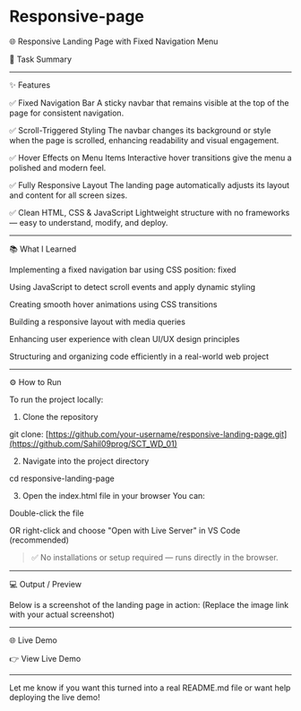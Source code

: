 # Responsive-page


🌐 Responsive Landing Page with Fixed Navigation Menu

📝 Task Summary


---

✨ Features

✅ Fixed Navigation Bar
A sticky navbar that remains visible at the top of the page for consistent navigation.

✅ Scroll-Triggered Styling
The navbar changes its background or style when the page is scrolled, enhancing readability and visual engagement.

✅ Hover Effects on Menu Items
Interactive hover transitions give the menu a polished and modern feel.

✅ Fully Responsive Layout
The landing page automatically adjusts its layout and content for all screen sizes.

✅ Clean HTML, CSS & JavaScript
Lightweight structure with no frameworks — easy to understand, modify, and deploy.



---

📚 What I Learned

Implementing a fixed navigation bar using CSS position: fixed

Using JavaScript to detect scroll events and apply dynamic styling

Creating smooth hover animations using CSS transitions

Building a responsive layout with media queries

Enhancing user experience with clean UI/UX design principles

Structuring and organizing code efficiently in a real-world web project



---

⚙ How to Run

To run the project locally:

1. Clone the repository

git clone: [https://github.com/your-username/responsive-landing-page.git](https://github.com/Sahil09prog/SCT_WD_01)


2. Navigate into the project directory

cd responsive-landing-page


3. Open the index.html file in your browser
You can:

Double-click the file

OR right-click and choose "Open with Live Server" in VS Code (recommended)




> ✅ No installations or setup required — runs directly in the browser.




---

💻 Output / Preview

Below is a screenshot of the landing page in action:
(Replace the image link with your actual screenshot)




---

🌐 Live Demo

👉 View Live Demo


---

Let me know if you want this turned into a real README.md file or want help deploying the live demo!

